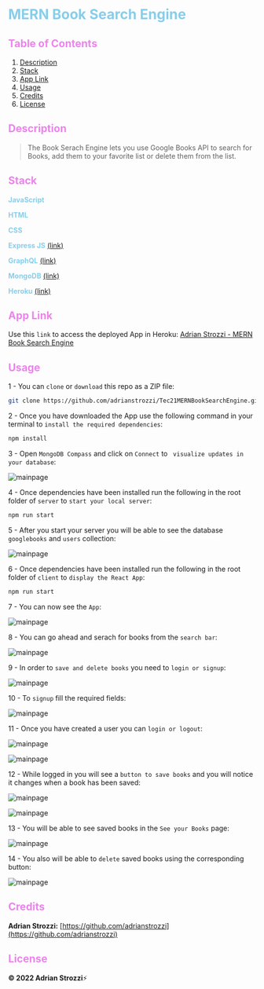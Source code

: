 # <span style="color:skyblue">**MERN Book Search Engine**</span>

## <span style="color:violet">Table of Contents</span>

1. [Description](#Description)
2. [Stack](#Stack)
3. [App Link](#App-Link)
4. [Usage](#Usage)
5. [Credits](#Credits)
6. [License](#License)

## <span style="color:violet">Description</span>

> The Book Serach Engine lets you use Google Books API to search for Books, add them to your favorite list or delete them from the list.

## <span style="color:violet">Stack</span>

<span style="color:skyblue">**JavaScript**</span>

<span style="color:skyblue">**HTML**</span>

<span style="color:skyblue">**CSS**</span>

<span style="color:skyblue">**Express JS**</span> [(link)](https://expressjs.com/)

<span style="color:skyblue">**GraphQL**</span> [(link)](https://graphql.org/)

<span style="color:skyblue">**MongoDB**</span> [(link)](https://www.mongodb.com/)

<span style="color:skyblue">**Heroku**</span> [(link)](https://www.heroku.com)

## <span style="color:violet">App Link</span>

Use this `link` to access the deployed App in Heroku: [Adrian Strozzi - MERN Book Search Engine](https://mysterious-gorge-02903.herokuapp.com/)

## <span style="color:violet">Usage</span>

1 - You can `clone` or `download` this repo as a ZIP file:

```sh
git clone https://github.com/adrianstrozzi/Tec21MERNBookSearchEngine.git
```

2 - Once you have downloaded the App use the following command in your terminal to `install the required dependencies`:

```sh
npm install
```

3 - Open `MongoDB Compass` and click on `Connect` to ` visualize updates in your database`:

![mainpage](./assets/readme-images/compass.png)

4 - Once dependencies have been installed run the following in the root folder of `server` to `start your local server`:

```sh
npm run start
```

5 - After you start your server you will be able to see the database `googlebooks` and `users` collection:

![mainpage](./assets/readme-images/database-collection.png)

6 - Once dependencies have been installed run the following in the root folder of `client` to `display the React App`:

```sh
npm run start
```

7 - You can now see the `App`:

![mainpage](./assets/readme-images/app.png)

8 - You can go ahead and serach for books from the `search bar`:

![mainpage](./assets/readme-images/search.png)

9 - In order to `save and delete books` you need to `login or signup`:

![mainpage](./assets/readme-images/login-signup.png)

10 - To `signup` fill the required fields:

![mainpage](./assets/readme-images/signup.png)

11 - Once you have created a user you can `login or logout`:

![mainpage](./assets/readme-images/login.png)

![mainpage](./assets/readme-images/logout.png)

12 - While logged in you will see a `button to save books` and you will notice it changes when a book has been saved:

![mainpage](./assets/readme-images/usersearchresults.png)

![mainpage](./assets/readme-images/savedbookbutton.png)

13 - You will be able to see saved books in the `See your Books` page:

![mainpage](./assets/readme-images/savedbooksview.png)

14 - You also will be able to `delete` saved books using the corresponding button:

![mainpage](./assets/readme-images/deletesavedbook.png)

## <span style="color:violet">Credits</span>

**Adrian Strozzi:** [https://github.com/adrianstrozzi](https://github.com/adrianstrozzi)

## <span style="color:violet">License</span>

**© 2022 Adrian Strozzi**:zap:
